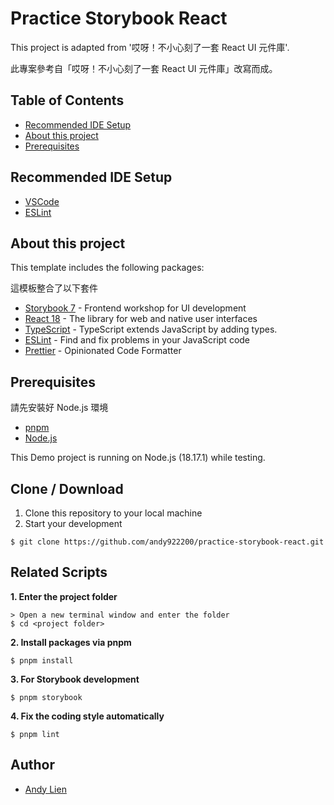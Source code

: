 # Practice Storybook React
<p>This project is adapted from '哎呀！不小心刻了一套 React UI 元件庫'.</p>
此專案參考自「哎呀！不小心刻了一套 React UI 元件庫」改寫而成。

## Table of Contents
- [Recommended IDE Setup](#recommended-ide-setup)
- [About this project](#about-this-project)
- [Prerequisites](#prerequisites)

## Recommended IDE Setup
- [VSCode](https://code.visualstudio.com/)
- [ESLint](https://marketplace.visualstudio.com/items?itemName=dbaeumer.vscode-eslint)

## About this project 
<p>This template includes the following packages:</p>
<p>這模板整合了以下套件</p>

- [Storybook 7](https://storybook.js.org/) - Frontend workshop for UI development
- [React 18](https://zh-hant.legacy.reactjs.org/) - The library for web and native user interfaces
- [TypeScript](https://www.typescriptlang.org/) - TypeScript extends JavaScript by adding types.
- [ESLint](https://eslint.org/) - Find and fix problems in your JavaScript code
- [Prettier](https://prettier.io/) - Opinionated Code Formatter

## Prerequisites
<p>請先安裝好 Node.js 環境</p>

- [pnpm](https://pnpm.io/)
- [Node.js](https://nodejs.org/en/download/)

This Demo project is running on Node.js (18.17.1) while testing.

## Clone / Download
1. Clone this repository to your local machine
2. Start your development

```
$ git clone https://github.com/andy922200/practice-storybook-react.git
```

## Related Scripts

**1. Enter the project folder**
```
> Open a new terminal window and enter the folder
$ cd <project folder>
```
**2. Install packages via pnpm**
```
$ pnpm install
```
**3. For Storybook development**
```
$ pnpm storybook
```
**4. Fix the coding style automatically**
```
$ pnpm lint
```

## Author
- [Andy Lien](https://github.com/andy922200)
